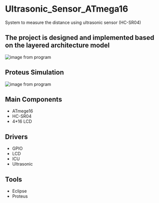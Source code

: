 # Ultrasonic_Sensor_ATmega16
System to measure the distance using ultrasonic sensor (HC-SR04)

## The project is designed and implemented based on the layered architecture model
![image from program](https://github.com/Tarek-Elmenshawy/Ultrasonic_Sensor_ATmega16/blob/main/screenshots/layers.png?raw=true)

## Proteus Simulation
![image from program](https://github.com/Tarek-Elmenshawy/Ultrasonic_Sensor_ATmega16/blob/main/screenshots/workingjpg.jpg?raw=true)

## Main Components
- ATmege16 
- HC-SR04
- 4*16 LCD


## Drivers
- GPIO
- LCD
- ICU
- Ultrasonic

## Tools
- Eclipse
- Proteus
